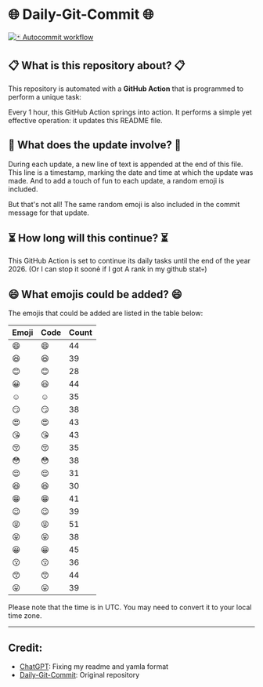 # 🌐 Daily-Git-Commit 🌐

[![🃏 Autocommit workflow](https://github.com/kleqing/git-auto-commit/actions/workflows/main.yaml/badge.svg?event=check_run)](https://github.com/kleqing/git-auto-commit/actions/workflows/main.yaml)

## 📋 What is this repository about? 📋

This repository is automated with a **GitHub Action** that is programmed to perform a unique task:

Every 1 hour, this GitHub Action springs into action. It performs a simple yet effective operation: it updates this README file.

## 🔄 What does the update involve? 🔄

During each update, a new line of text is appended at the end of this file. This line is a timestamp, marking the date and time at which the update was made. And to add a touch of fun to each update, a random emoji is included.

But that's not all! The same random emoji is also included in the commit message for that update.

## ⏳ How long will this continue? ⏳

This GitHub Action is set to continue its daily tasks until the end of the year 2026. (Or I can stop it soonẻ if I got A rank in my github stat💀)

## 😄 What emojis could be added? 😄

The emojis that could be added are listed in the table below:

| Emoji | Code | Count |
| --- | --- | --- |
| 😄 | :smile: | 44 |
| 😆 | :laughing: | 39 |
| 😊 | :blush: | 28 |
| 😀 | :smiley: | 44 |
| ☺️ | :relaxed: | 35 |
| 😏 | :smirk: | 38 |
| 😍 | :heart_eyes: | 43 |
| 😘 | :kissing_heart: | 43 |
| 😚 | :kissing_closed_eyes: | 35 |
| 😳 | :flushed: | 38 |
| 😌 | :relieved: | 31 |
| 😆 | :satisfied: | 30 |
| 😁 | :grin: | 41 |
| 😉 | :wink: | 39 |
| 😜 | :stuck_out_tongue_winking_eye: | 51 |
| 😝 | :stuck_out_tongue_closed_eyes: | 38 |
| 😀 | :grinning: | 45 |
| 😗 | :kissing: | 36 |
| 😙 | :kissing_smiling_eyes: | 44 |
| 😛 | :stuck_out_tongue: | 39 |

Please note that the time is in UTC. You may need to convert it to your local time zone.

---

## Credit:

- [ChatGPT](chatgpt.com): Fixing my readme and yamla format
- [Daily-Git-Commit](https://github.com/diegomarty/daily-git-commit): Original repository

